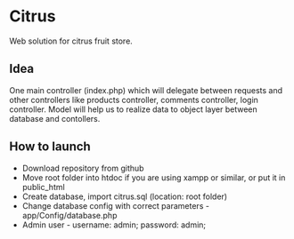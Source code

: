 # Citrus
Web solution for citrus fruit store.

## Idea
One main controller (index.php) which will delegate between requests and other controllers like
products controller, comments controller, login controller. Model will help us to realize 
data to object layer between database and contollers.

## How to launch

- Download repository from github
- Move root folder into htdoc if you are using xampp or similar, or put it in public_html
- Create database, import citrus.sql (location: root folder)
- Change database config with correct parameters - app/Config/database.php
- Admin user - username: admin; password: admin;